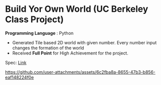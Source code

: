 # Build Yor Own World (UC Berkeley Class Project)
**Programming Language** : Python
- Generated Tile based 2D world with given number. Every number input changes the formation of the world
- Received **Full Point** for High Achievement for the project.

Spec: [Link](https://fa24.datastructur.es/projects/proj3/)


https://github.com/user-attachments/assets/6c2fba8a-8655-47b3-b856-eaf148224f0e

